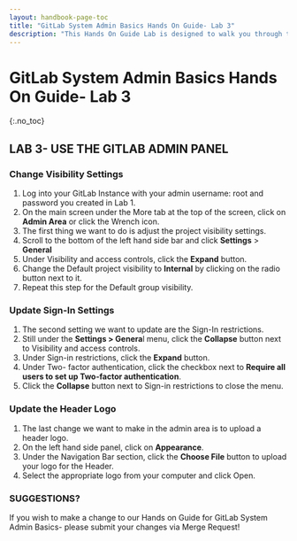 ```yaml
---
layout: handbook-page-toc
title: "GitLab System Admin Basics Hands On Guide- Lab 3"
description: "This Hands On Guide Lab is designed to walk you through the lab exercises used in the GitLab System Admin Basics course."
---
```

# GitLab System Admin Basics Hands On Guide- Lab 3
{:.no_toc}


## LAB 3- USE THE GITLAB ADMIN PANEL

### Change Visibility Settings 
1. Log into your GitLab Instance with your admin username: root and password you created in Lab 1.
2. On the main screen under the More tab at the top of the screen, click on **Admin Area** or click the Wrench icon.  
3. The first thing we want to do is adjust the project visibility settings.  
4. Scroll to the bottom of the left hand side bar and click **Settings** > **General**  
5. Under Visibility and access controls, click the **Expand** button.
6. Change the Default project visibility to **Internal** by clicking on the radio button next to it. 
7. Repeat this step for the Default group visibility.  

### Update Sign-In Settings 
1. The second setting we want to update are the Sign-In restrictions. 
2. Still under the **Settings > Genera**l menu, click the **Collapse** button next to Visibility and access controls.  
3. Under Sign-in restrictions, click the **Expand** button. 
4. Under Two- factor authentication, click the checkbox next to **Require all users to set up Two-factor authentication**.  
5. Click the **Collapse** button next to Sign-in restrictions to close the menu.

### Update the Header Logo 
1. The last change we want to make in the admin area is to upload a header logo.  
2. On the left hand side panel, click on **Appearance**. 
3. Under the Navigation Bar section, click the **Choose File** button to upload your logo for the Header.  
4. Select the appropriate logo from your computer and click Open.  

### SUGGESTIONS?

If you wish to make a change to our Hands on Guide for GitLab System Admin Basics- please submit your changes via Merge Request!

